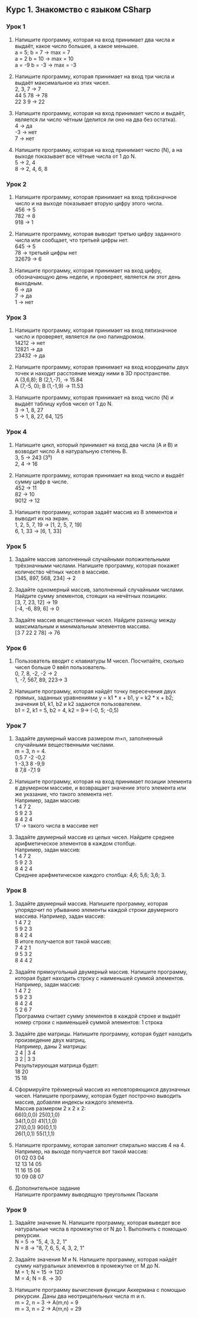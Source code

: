 ﻿## Курс 1. Знакомство с языком CSharp

### Урок 1

1. Напишите программу, которая на вход принимает два числа и выдаёт, какое число большее, а какое меньшее.  
a = 5; b = 7 -> max = 7  
a = 2 b = 10 -> max = 10  
a = -9 b = -3 -> max = -3  

2. Напишите программу, которая принимает на вход три числа и выдаёт максимальное из этих чисел.  
2, 3, 7 -> 7  
44 5 78 -> 78  
22 3 9 -> 22  

3. Напишите программу, которая на вход принимает число и выдаёт, является ли число чётным (делится ли оно на два без остатка).  
4 -> да  
-3 -> нет  
7 -> нет  

4. Напишите программу, которая на вход принимает число (N), а на выходе показывает все чётные числа от 1 до N.  
5 -> 2, 4  
8 -> 2, 4, 6, 8  

### Урок 2

1. Напишите программу, которая принимает на вход трёхзначное число и на выходе показывает вторую цифру этого числа.  
456 -> 5  
782 -> 8  
918 -> 1  

2. Напишите программу, которая выводит третью цифру заданного числа или сообщает, что третьей цифры нет.  
645 -> 5  
78 -> третьей цифры нет  
32679 -> 6  

3. Напишите программу, которая принимает на вход цифру, обозначающую день недели, и проверяет, является ли этот день выходным.  
6 -> да  
7 -> да  
1 -> нет  

### Урок 3

1. Напишите программу, которая принимает на вход пятизначное число и проверяет, является ли оно палиндромом.  
14212 -> нет  
12821 -> да  
23432 -> да  

2. Напишите программу, которая принимает на вход координаты двух точек и находит расстояние между ними в 3D пространстве.  
A (3,6,8); B (2,1,-7), -> 15.84  
A (7,-5, 0); B (1,-1,9) -> 11.53  

3. Напишите программу, которая принимает на вход число (N) и выдаёт таблицу кубов чисел от 1 до N.  
3 -> 1, 8, 27  
5 -> 1, 8, 27, 64, 125  

### Урок 4

1. Напишите цикл, который принимает на вход два числа (A и B) и возводит число A в натуральную степень B.  
3, 5 -> 243 (3⁵)  
2, 4 -> 16  

2. Напишите программу, которая принимает на вход число и выдаёт сумму цифр в числе.  
452 -> 11  
82 -> 10  
9012 -> 12  

3. Напишите программу, которая задаёт массив из 8 элементов и выводит их на экран.  
1, 2, 5, 7, 19 -> [1, 2, 5, 7, 19]  
6, 1, 33 -> [6, 1, 33]  

### Урок 5

1. Задайте массив заполненный случайными положительными трёхзначными числами.
Напишите программу, которая покажет количество чётных чисел в массиве.  
[345, 897, 568, 234] -> 2  

2. Задайте одномерный массив, заполненный случайными числами. Найдите сумму элементов, стоящих на нечётных позициях.  
[3, 7, 23, 12] -> 19  
[-4, -6, 89, 6] -> 0  

3. Задайте массив вещественных чисел. Найдите разницу между максимальным и минимальным элементов массива.  
[3 7 22 2 78] -> 76  

### Урок 6

1. Пользователь вводит с клавиатуры M чисел. Посчитайте, сколько чисел больше 0 ввёл пользователь.  
0, 7, 8, -2, -2 -> 2  
1, -7, 567, 89, 223-> 3  

2. Напишите программу, которая найдёт точку пересечения двух прямых, заданных уравнениями y = k1 * x + b1, y = k2 * x + b2;
значения b1, k1, b2 и k2 задаются пользователем.  
b1 = 2, k1 = 5, b2 = 4, k2 = 9-> (-0, 5; -0,5)  

### Урок 7

1. Задайте двумерный массив размером m×n, заполненный случайными вещественными числами.  
m = 3, n = 4.  
0,5 7 -2 -0,2  
1 -3,3 8 -9,9  
8 7,8 -7,1 9  

2. Напишите программу, которая на вход принимает позиции элемента в двумерном массиве,
и возвращает значение этого элемента или же указание, что такого элемента нет.  
Например, задан массив:  
1 4 7 2  
5 9 2 3  
8 4 2 4  
17 -> такого числа в массиве нет  

3. Задайте двумерный массив из целых чисел. Найдите среднее арифметическое элементов в каждом столбце.  
Например, задан массив:  
1 4 7 2  
5 9 2 3  
8 4 2 4  
Среднее арифметическое каждого столбца: 4,6; 5,6; 3,6; 3.  

### Урок 8

1. Задайте двумерный массив. Напишите программу, которая упорядочит по убыванию элементы каждой строки двумерного массива.
Например, задан массив:  
1 4 7 2  
5 9 2 3  
8 4 2 4  
В итоге получается вот такой массив:  
7 4 2 1  
9 5 3 2  
8 4 4 2  

2. Задайте прямоугольный двумерный массив. Напишите программу, которая будет находить строку с наименьшей суммой элементов.
Например, задан массив:  
1 4 7 2  
5 9 2 3  
8 4 2 4  
5 2 6 7  
Программа считает сумму элементов в каждой строке и выдаёт номер строки с наименьшей суммой элементов: 1 строка  

3. Задайте две матрицы. Напишите программу, которая будет находить произведение двух матриц.  
Например, даны 2 матрицы:  
2 4 | 3 4  
3 2 | 3 3  
Результирующая матрица будет:  
18 20  
15 18  

4. Сформируйте трёхмерный массив из неповторяющихся двузначных чисел.
Напишите программу, которая будет построчно выводить массив, добавляя индексы каждого элемента.  
Массив размером 2 x 2 x 2:  
66(0,0,0) 25(0,1,0)  
34(1,0,0) 41(1,1,0)  
27(0,0,1) 90(0,1,1)  
26(1,0,1) 55(1,1,1)  

5. Напишите программу, которая заполнит спирально массив 4 на 4.  
Например, на выходе получается вот такой массив:  
01 02 03 04  
12 13 14 05  
11 16 15 06  
10 09 08 07  

6. Дополнительное задание  
Напишите программу выводящую треугольник Паскаля



### Урок 9

1. Задайте значение N. Напишите программу, которая выведет все натуральные числа в промежутке от N до 1. Выполнить с помощью рекурсии.  
N = 5 -> "5, 4, 3, 2, 1"  
N = 8 -> "8, 7, 6, 5, 4, 3, 2, 1"  

2. Задайте значения M и N. Напишите программу, которая найдёт сумму натуральных элементов в промежутке от M до N.  
M = 1; N = 15 -> 120  
M = 4; N = 8. -> 30  

3. Напишите программу вычисления функции Аккермана с помощью рекурсии. Даны два неотрицательных числа m и n.  
m = 2, n = 3 -> A(m,n) = 9  
m = 3, n = 2 -> A(m,n) = 29  